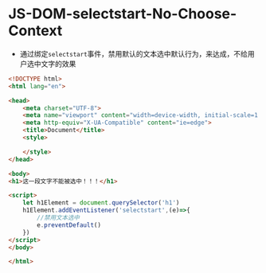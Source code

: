 # JS-DOM-selectstart-No-Choose-Context

- 通过绑定`selectstart`事件，禁用默认的文本选中默认行为，来达成，不给用户选中文字的效果

```html
<!DOCTYPE html>
<html lang="en">

<head>
    <meta charset="UTF-8">
    <meta name="viewport" content="width=device-width, initial-scale=1.0">
    <meta http-equiv="X-UA-Compatible" content="ie=edge">
    <title>Document</title>
    <style>

    </style>
</head>

<body>
<h1>这一段文字不能被选中！！！</h1>

<script>
    let h1Element = document.querySelector('h1')
    h1Element.addEventListener('selectstart',(e)=>{
        //禁用文本选中
        e.preventDefault()
    })
</script>
</body>

</html>
```

